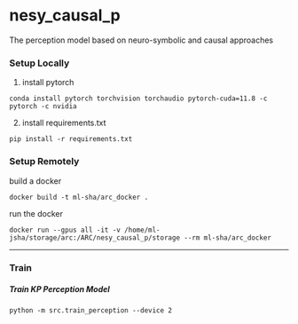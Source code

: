 # nesy_causal_p
The perception model based on neuro-symbolic and causal approaches


### Setup Locally

1. install pytorch
```
conda install pytorch torchvision torchaudio pytorch-cuda=11.8 -c pytorch -c nvidia
```
2. install requirements.txt
``` 
pip install -r requirements.txt
```

### Setup Remotely

build a docker

``` 
docker build -t ml-sha/arc_docker .
```
run the docker
``` 
docker run --gpus all -it -v /home/ml-jsha/storage/arc:/ARC/nesy_causal_p/storage --rm ml-sha/arc_docker

```

----
### Train

##### Train KP Perception Model
``` 
python -m src.train_perception --device 2
```